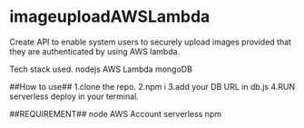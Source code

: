 # imageuploadAWSLambda
Create API to enable system users to securely upload images provided that they are authenticated by using AWS lambda.

Tech stack used.
nodejs
AWS Lambda
mongoDB

##How to use##
1.clone the repo.
2.npm i
3.add your DB URL in db.js
4.RUN serverless deploy in your terminal.

##REQUIREMENT##
node
AWS Account
serverless npm
